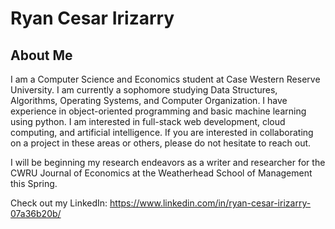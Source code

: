 # Ryan Cesar Irizarry
## About Me

I am a Computer Science and Economics student at Case Western Reserve University. I am currently a sophomore studying Data Structures, Algorithms, Operating Systems, and Computer Organization. I have experience in object-oriented programming and basic machine learning using python. I am interested in full-stack web development, cloud computing, and artificial intelligence. If you are interested in collaborating on a project in these areas or others, please do not hesitate to reach out.

I will be beginning my research endeavors as a writer and researcher for the CWRU Journal of Economics at the Weatherhead School of Management this Spring. 

Check out my LinkedIn: https://www.linkedin.com/in/ryan-cesar-irizarry-07a36b20b/
<!--
**RyanCesar1/RyanCesar1** is a ✨ _special_ ✨ repository because its `README.md` (this file) appears on your GitHub profile.

Here are some ideas to get you started:

- 🔭 I’m currently working on ...
- 🌱 I’m currently learning ...
- 👯 I’m looking to collaborate on ...
- 🤔 I’m looking for help with ...
- 💬 Ask me about ...
- 📫 How to reach me: ...
- 😄 Pronouns: ...
- ⚡ Fun fact: ...
-->
